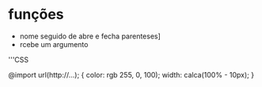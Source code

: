 # funções

- nome seguido de abre e fecha parenteses]
- rcebe um argumento

'''CSS

@import url(http://...);
{
    color: rgb 255, 0, 100);
    width: calca(100% - 10px);
}

